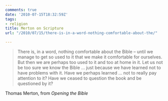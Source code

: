 ```yaml
---
comments: true
date: '2010-07-15T18:32:59Z'
tags:
- religion
title: Merton on Scripture
url: "/2010/07/15/there-is-in-a-word-nothing-comfortable-about-the/"

---
```

<blockquote>There is, in a word, nothing comfortable about the Bible &ndash; until we manage to get so used to it that we make it comfortable for ourselves. But then we are perhaps too used to it and too at home in it. Let us not be too sure we know the Bible &hellip; just because we have learned not to have problems with it. Have we perhaps learned &hellip; not to really pay attention to it? Have we ceased to question the book and be questioned by it?</p></blockquote>
<div class="attribution">Thomas Merton, from <em>Opening the Bible</em></div>
